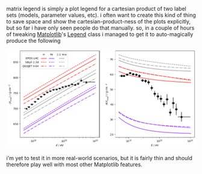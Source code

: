 matrix legend is simply a plot legend for a cartesian product of two label sets
(models, parameter values, etc). i often want to create this kind of thing to
save space and show the cartesian-product-ness of the plots explicitly, but
so far i have only seen people do that manually. so, in a couple of hours of 
tweaking [Matplotlib](https://matplotlib.org/)'s 
[Legend](https://github.com/matplotlib/matplotlib/blob/01cfcb08d4c41d161a679c8e3215dbc6cf20f4f8/lib/matplotlib/legend.py#L342)
class i managed to get it to auto-magically produce the following

![image with matrix legend](media/example.png)

i'm yet to test it in more real-world scenarios, but it is fairly thin
and should therefore play well with most other Matplotlib features.
